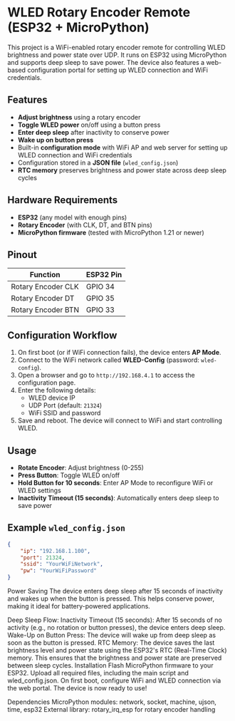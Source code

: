 # WLED Rotary Encoder Remote (ESP32 + MicroPython)

This project is a WiFi-enabled rotary encoder remote for controlling WLED brightness and power state over UDP. It runs on ESP32 using MicroPython and supports deep sleep to save power. The device also features a web-based configuration portal for setting up WLED connection and WiFi credentials.

## Features

- **Adjust brightness** using a rotary encoder
- **Toggle WLED power** on/off using a button press
- **Enter deep sleep** after inactivity to conserve power
- **Wake up on button press**
- Built-in **configuration mode** with WiFi AP and web server for setting up WLED connection and WiFi credentials
- Configuration stored in a **JSON file** (`wled_config.json`)
- **RTC memory** preserves brightness and power state across deep sleep cycles

## Hardware Requirements

- **ESP32** (any model with enough pins)
- **Rotary Encoder** (with CLK, DT, and BTN pins)
- **MicroPython firmware** (tested with MicroPython 1.21 or newer)

## Pinout

| Function             | ESP32 Pin  |
|----------------------|------------|
| Rotary Encoder CLK   | GPIO 34    |
| Rotary Encoder DT    | GPIO 35    |
| Rotary Encoder BTN   | GPIO 33    |

## Configuration Workflow

1. On first boot (or if WiFi connection fails), the device enters **AP Mode**.
2. Connect to the WiFi network called **WLED-Config** (password: `wled-config`).
3. Open a browser and go to `http://192.168.4.1` to access the configuration page.
4. Enter the following details:
   - WLED device IP
   - UDP Port (default: `21324`)
   - WiFi SSID and password
5. Save and reboot. The device will connect to WiFi and start controlling WLED.

## Usage

- **Rotate Encoder**: Adjust brightness (0-255)
- **Press Button**: Toggle WLED on/off
- **Hold Button for 10 seconds**: Enter AP Mode to reconfigure WiFi or WLED settings
- **Inactivity Timeout (15 seconds)**: Automatically enters deep sleep to save power

## Example `wled_config.json`

```json
{
    "ip": "192.168.1.100",
    "port": 21324,
    "ssid": "YourWiFiNetwork",
    "pw": "YourWiFiPassword"
}
```
Power Saving
The device enters deep sleep after 15 seconds of inactivity and wakes up when the button is pressed. This helps conserve power, making it ideal for battery-powered applications.

Deep Sleep Flow:
Inactivity Timeout (15 seconds): After 15 seconds of no activity (e.g., no rotation or button presses), the device enters deep sleep.
Wake-Up on Button Press: The device will wake up from deep sleep as soon as the button is pressed.
RTC Memory: The device saves the last brightness level and power state using the ESP32's RTC (Real-Time Clock) memory. This ensures that the brightness and power state are preserved between sleep cycles.
Installation
Flash MicroPython firmware to your ESP32.
Upload all required files, including the main script and wled_config.json.
On first boot, configure WiFi and WLED connection via the web portal.
The device is now ready to use!

Dependencies
MicroPython modules: network, socket, machine, ujson, time, esp32
External library: rotary_irq_esp for rotary encoder handling
